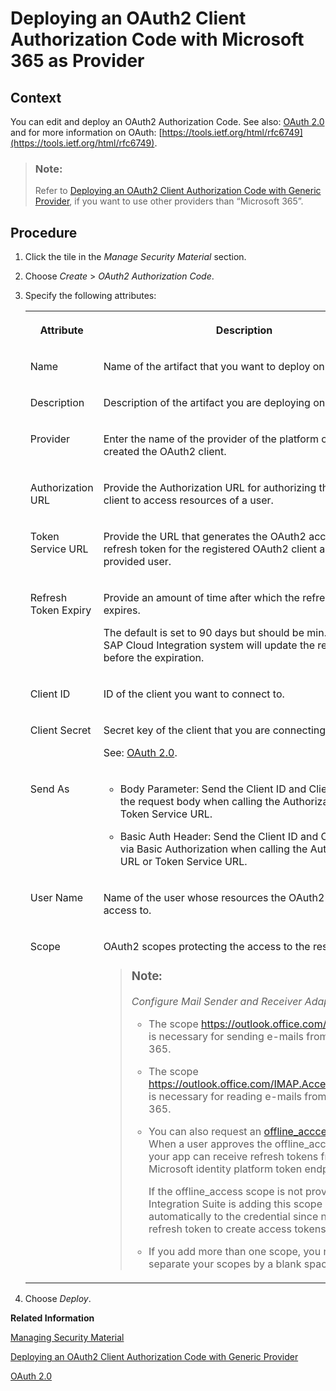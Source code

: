 <!-- loio04a94b18dac143c8af64708252f26c04 -->

# Deploying an OAuth2 Client Authorization Code with Microsoft 365 as Provider



<a name="loio04a94b18dac143c8af64708252f26c04__context_axq_4s2_kmb"/>

## Context

You can edit and deploy an OAuth2 Authorization Code. See also: [OAuth 2.0](../40-RemoteSystems/oauth-2-0-3823134.md#loio382313443b8d4453b0fd536b82b9e15d) and for more information on OAuth: [https://tools.ietf.org/html/rfc6749](https://tools.ietf.org/html/rfc6749).

> ### Note:  
> Refer to [Deploying an OAuth2 Client Authorization Code with Generic Provider](deploying-an-oauth2-client-authorization-code-with-generic-provider-72c8fa7.md), if you want to use other providers than “Microsoft 365”.



<a name="loio04a94b18dac143c8af64708252f26c04__steps_cnq_ss2_kmb"/>

## Procedure

1.  Click the tile in the *Manage Security Material* section.

2.  Choose *Create* \> *OAuth2 Authorization Code*.

3.  Specify the following attributes:

    <a name="loio04a94b18dac143c8af64708252f26c04__table_mmz_35s_2y"/>


    <table>
    <tr>
    <th valign="top">

    Attribute


    
    </th>
    <th valign="top">

    Description


    
    </th>
    </tr>
    <tr>
    <td valign="top">

    Name


    
    </td>
    <td valign="top">

    Name of the artifact that you want to deploy on the tenant.


    
    </td>
    </tr>
    <tr>
    <td valign="top">

    Description


    
    </td>
    <td valign="top">

    Description of the artifact you are deploying on the tenant.


    
    </td>
    </tr>
    <tr>
    <td valign="top">

    Provider


    
    </td>
    <td valign="top">

    Enter the name of the provider of the platform on which you created the OAuth2 client.


    
    </td>
    </tr>
    <tr>
    <td valign="top">

    Authorization URL


    
    </td>
    <td valign="top">

    Provide the Authorization URL for authorizing the OAuth client to access resources of a user.


    
    </td>
    </tr>
    <tr>
    <td valign="top">

    Token Service URL


    
    </td>
    <td valign="top">

    Provide the URL that generates the OAuth2 access and refresh token for the registered OAuth2 client and the provided user.


    
    </td>
    </tr>
    <tr>
    <td valign="top">

    Refresh Token Expiry


    
    </td>
    <td valign="top">

    Provide an amount of time after which the refresh token expires.

    The default is set to 90 days but should be min. 3 days. The SAP Cloud Integration system will update the refresh token before the expiration.


    
    </td>
    </tr>
    <tr>
    <td valign="top">

    Client ID


    
    </td>
    <td valign="top">

    ID of the client you want to connect to.


    
    </td>
    </tr>
    <tr>
    <td valign="top">

    Client Secret


    
    </td>
    <td valign="top">

    Secret key of the client that you are connecting to.

    See: [OAuth 2.0](../40-RemoteSystems/oauth-2-0-3823134.md#loio382313443b8d4453b0fd536b82b9e15d).


    
    </td>
    </tr>
    <tr>
    <td valign="top">

    Send As


    
    </td>
    <td valign="top">

    -   Body Parameter: Send the Client ID and Client Secret in the request body when calling the Authorization URL or Token Service URL.

    -   Basic Auth Header: Send the Client ID and Client Secret via Basic Authorization when calling the Authorization URL or Token Service URL.



    
    </td>
    </tr>
    <tr>
    <td valign="top">

    User Name


    
    </td>
    <td valign="top">

    Name of the user whose resources the OAuth2 client gets access to.


    
    </td>
    </tr>
    <tr>
    <td valign="top">

    Scope


    
    </td>
    <td valign="top">

    OAuth2 scopes protecting the access to the resources.

    > ### Note:  
    > *Configure Mail Sender and Receiver Adapter*:
    > 
    > -   The scope https://outlook.office.com/SMTP.Send is necessary for sending e-mails from Outlook 365.
    > 
    > -   The scope https://outlook.office.com/IMAP.AccessAsUser.All is necessary for reading e-mails from Outlook 365.
    > 
    > -   You can also request an [offline\_acccess scope](https://docs.microsoft.com/en-us/azure/active-directory/develop/v2-permissions-and-consent#offline_access). When a user approves the offline\_access scope, your app can receive refresh tokens from the Microsoft identity platform token endpoint.
    > 
    >     If the offline\_access scope is not provided, SAP Integration Suite is adding this scope automatically to the credential since needs the refresh token to create access tokens.
    > 
    > -   If you add more than one scope, you need to separate your scopes by a blank space.


    
    </td>
    </tr>
    </table>
    
4.  Choose *Deploy*.


**Related Information**  


[Managing Security Material](managing-security-material-b8ccb53.md "The Manage Security Material area provides an overview of security-related artifacts.")

[Deploying an OAuth2 Client Authorization Code with Generic Provider](deploying-an-oauth2-client-authorization-code-with-generic-provider-72c8fa7.md "Create an OAuth2 Client Authorization Code with the Generic Provider.")

[OAuth 2.0](../40-RemoteSystems/oauth-2-0-3823134.md#loio382313443b8d4453b0fd536b82b9e15d "OAuth 2.0 allows a user to grant a client access to a protected resource (hosted by a resource server). The user typically restricts the access of the client and doesn't allow full access.")

